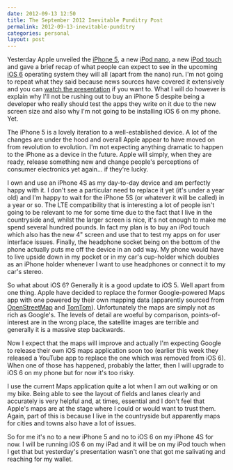 ```yaml
---
date: 2012-09-13 12:50
title: The September 2012 Inevitable Punditry Post
permalink: 2012-09-13-inevitable-punditry
categories: personal
layout: post
---
```


Yesterday Apple unveiled the [iPhone 5](http://www.apple.com/iphone/), a new [iPod nano](http://www.apple.com/ipod-nano/), a new [iPod touch](http://www.apple.com/ipod-touch/) and gave a brief recap of what people can expect to see in the upcoming [iOS 6](http://www.apple.com/ios/) operating system they will all (apart from the nano) run. I'm not going to repeat what they said because news sources have covered it extensively and you can [watch the presentation](http://www.apple.com/apple-events/september-2012/) if you want to. What I will do however is explain why I'll not be rushing out to buy an iPhone 5 despite being a developer who really should test the apps they write on it due to the new screen size and also why I'm not going to be installing iOS 6 on my phone. Yet.

The iPhone 5 is a lovely iteration to a well-established device. A lot of the changes are under the hood and overall Apple appear to have moved on from revolution to evolution. I'm not expecting anything dramatic to happen to the iPhone as a device in the future. Apple will simply, when they are ready, release something new and change people's perceptions of consumer electronics yet again... if they're lucky.

I own and use an iPhone 4S as my day-to-day device and am perfectly happy with it. I don't see a particular need to replace it yet (it's under a year old) and I'm happy to wait for the iPhone 5S (or whatever it will be called) in a year or so. The LTE compatibility that is interesting a lot of people isn't going to be relevant to me for some time due to the fact that I live in the countryside and, whilst the larger screen is nice, it's not enough to make me spend several hundred pounds. In fact my plan is to buy an iPod touch which also has the new 4" screen and use that to test my apps on for user interface issues. Finally, the headphone socket being on the bottom of the phone actually puts me off the device in an odd way. My phone would have to live upside down in my pocket or in my car's cup-holder which doubles as an iPhone holder whenever I want to use headphones or connect it to my car's stereo.

So what about iOS 6? Generally it is a good update to iOS 5. Well apart from one thing. Apple have decided to replace the former Google-powered Maps app with one powered by their own mapping data (apparently sourced from [OpenStreetMap](http://www.openstreetmap.org) and [TomTom](http://www.tomtom.com)). Unfortunately the maps are simply not as rich as Google's. The levels of detail are woeful by comparison, points-of-interest are in the wrong place, the satellite images are terrible and generally it is a massive step backwards.

Now I expect that the maps will improve and actually I'm expecting Google to release their own iOS maps application soon too (earlier this week they released a YouTube app to replace the one which was removed from iOS 6). When one of those has happened, probably the latter, then I will upgrade to iOS 6 on my phone but for now it's too risky.

I use the current Maps application quite a lot when I am out walking or on my bike. Being able to see the layout of fields and lanes clearly and accurately is very helpful and, at times, essential and I don't feel that Apple's maps are at the stage where I could or would want to trust them. Again, part of this is because I live in the countryside but apparently maps for cities and towns also have a lot of issues.

So for me it's no to a new iPhone 5 and no to iOS 6 on my iPhone 4S for now. I will be running iOS 6 on my iPad and it will be on my iPod touch when I get that but yesterday's presentation wasn't one that got me salivating and reaching for my wallet.
